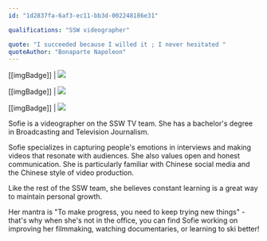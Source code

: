 ```yaml
---
id: "1d2837fa-6af3-ec11-bb3d-002248186e31"

qualifications: "SSW videographer"

quote: "I succeeded because I willed it ; I never hesitated "
quoteAuthor: "Bonaparte Napoleon"
---
```


[[imgBadge]]
| ![](../badges/Designer-adobe-premiere.png)

[[imgBadge]]
| ![](../badges/Designer-adobe-photoshop.png)

[[imgBadge]]
| ![](../badges/Designer-camera.png)

Sofie is a videographer on the SSW TV team. She has a bachelor's degree in Broadcasting and Television Journalism.

Sofie specializes in capturing people's emotions in interviews and making videos that resonate with audiences. She also values open and honest communication. She is particularly familiar with Chinese social media and the Chinese style of video production.

Like the rest of the SSW team, she believes constant learning is a great way to maintain personal growth.

Her mantra is "To make progress, you need to keep trying new things" - that's why when she's not in the office, you can find Sofie working on improving her filmmaking, watching documentaries, or learning to ski better!
